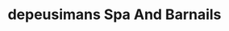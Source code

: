 ---
title: "depeusimans Spa And Barnails"
url: /santa-coloma-de-gramenet/depeusimans-spa-and-barnails/
shop: cosméticos
---